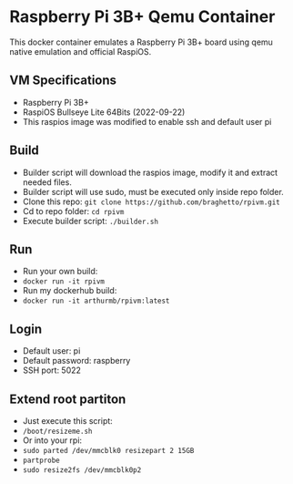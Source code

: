 # Raspberry Pi 3B+ Qemu Container
This docker container emulates a Raspberry Pi 3B+ board using qemu native emulation and official RaspiOS.

## VM Specifications
* Raspberry Pi 3B+
* RaspiOS Bullseye Lite 64Bits (2022-09-22)
* This raspios image was modified to enable ssh and default user pi

## Build
* Builder script will download the raspios image, modify it and extract needed files.
* Builder script will use sudo, must be executed only inside repo folder.
* Clone this repo: `git clone https://github.com/braghetto/rpivm.git`
* Cd to repo folder: `cd rpivm`
* Execute builder script: `./builder.sh`

## Run
* Run your own build:
* `docker run -it rpivm`
* Run my dockerhub build:
* `docker run -it arthurmb/rpivm:latest`

## Login
* Default user: pi
* Default password: raspberry
* SSH port: 5022

## Extend root partiton
* Just execute this script:
* `/boot/resizeme.sh`
* Or into your rpi:
* `sudo parted /dev/mmcblk0 resizepart 2 15GB`
* `partprobe`
* `sudo resize2fs /dev/mmcblk0p2`
